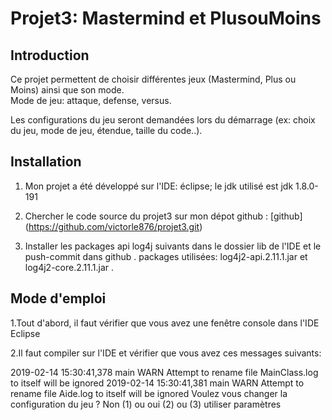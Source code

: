 # Projet3: Mastermind et PlusouMoins

## Introduction

Ce projet permettent de choisir différentes jeux (Mastermind, Plus ou Moins) ainsi que son mode.   
Mode de jeu: attaque, defense, versus.

Les configurations du jeu seront demandées lors du démarrage (ex: choix du jeu, mode de jeu, étendue, taille du code..).  


## Installation

1. Mon projet a été développé sur l'IDE: éclipse; le jdk utilisé est jdk 1.8.0-191  

2. Chercher le code source du projet3 sur mon dépot github : [github] (https://github.com/victorle876/projet3.git)  

3. Installer les packages api log4j suivants dans le dossier lib de l'IDE et le push-commit dans github . 
packages utilisées: log4j2-api.2.11.1.jar et log4j2-core.2.11.1.jar .   


## Mode d'emploi

1.Tout d'abord, il faut vérifier que vous avez une fenêtre console dans l'IDE Eclipse

2.Il faut compiler sur l'IDE et vérifier que vous avez ces messages suivants:  

2019-02-14 15:30:41,378 main WARN Attempt to rename file MainClass.log to itself will be ignored
2019-02-14 15:30:41,381 main WARN Attempt to rename file Aide.log to itself will be ignored
Voulez vous changer la configuration du jeu ? Non (1) ou oui (2) ou (3) utiliser paramètres
